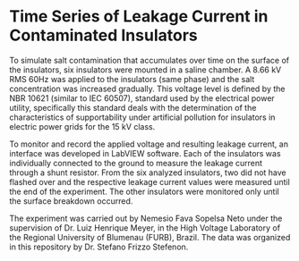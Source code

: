 # Time Series of Leakage Current in Contaminated Insulators

To simulate salt contamination that accumulates over time on the surface of the insulators, six insulators were mounted in a saline chamber. A 8.66 kV RMS 60Hz was applied to the insulators (same phase) and the salt concentration was increased gradually. This voltage level is defined by the NBR 10621 (similar to IEC 60507), standard used by the electrical power utility, specifically this standard deals with the determination of the characteristics of supportability under artificial pollution for insulators in electric power grids for the 15 kV class.

To monitor and record the applied voltage and resulting leakage current, an interface was developed in LabVIEW software. Each of the insulators was individually connected to the ground to measure the leakage current through a shunt resistor. From the six analyzed insulators, two did not have flashed over and the respective leakage current values were measured until the end of the experiment. The other insulators were monitored only until the surface breakdown occurred. 

The experiment was carried out by Nemesio Fava Sopelsa Neto under the supervision of Dr. Luiz Henrique Meyer, in the High Voltage Laboratory of the Regional University of Blumenau (FURB), Brazil. The data was organized in this repository by Dr. Stefano Frizzo Stefenon.
